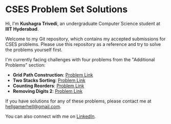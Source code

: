 # CSES Problem Set Solutions

Hi, I'm **Kushagra Trivedi**, an undergraduate Computer Science student at **IIIT Hyderabad**.

Welcome to my Git repository, which contains my accepted submissions for CSES problems. Please use this repository as a reference and try to solve the problems yourself first.

I'm currently facing challenges with four problems from the "Additional Problems" section:
- **Grid Path Construction**: [Problem Link](https://cses.fi/problemset/task/2418)
- **Two Stacks Sorting**: [Problem Link](https://cses.fi/problemset/task/2402)
- **Counting Reorders**: [Problem Link](https://cses.fi/problemset/task/2421)
- **Removing Digits 2**: [Problem Link](https://cses.fi/problemset/task/2174)

If you have solutions for any of these problems, please contact me at [hellgamerhell@gmail.com](mailto:hellgamerhell@gmail.com).

You can also connect with me on [LinkedIn](https://www.linkedin.com/in/kushagratrivedi/).
